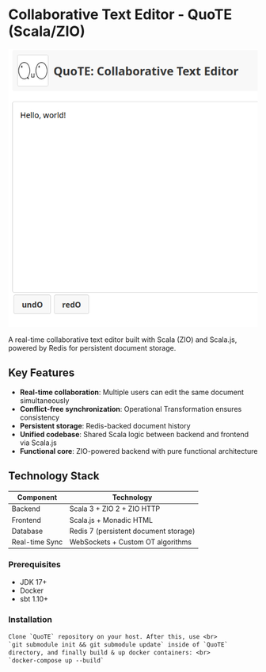 # Collaborative Text Editor - QuoTE (Scala/ZIO)

![Editor Screenshot](./ref.png) <!-- Replace with actual image -->

A real-time collaborative text editor built with Scala (ZIO) and Scala.js, powered by Redis for persistent document storage.

## Key Features

- **Real-time collaboration**: Multiple users can edit the same document simultaneously
- **Conflict-free synchronization**: Operational Transformation ensures consistency
- **Persistent storage**: Redis-backed document history
- **Unified codebase**: Shared Scala logic between backend and frontend via Scala.js
- **Functional core**: ZIO-powered backend with pure functional architecture

## Technology Stack

| Component       | Technology                          |
|----------------|-----------------------------------|
| Backend        | Scala 3 + ZIO 2 + ZIO HTTP         |
| Frontend       | Scala.js + Monadic HTML                 |
| Database       | Redis 7 (persistent document storage) |
| Real-time Sync | WebSockets + Custom OT algorithms  |

### Prerequisites
- JDK 17+
- Docker
- sbt 1.10+

### Installation

    Clone `QuoTE` repository on your host. After this, use <br>
    `git submodule init && git submodule update` inside of `QuoTE` directory, and finally build & up docker containers: <br>
    `docker-compose up --build`
